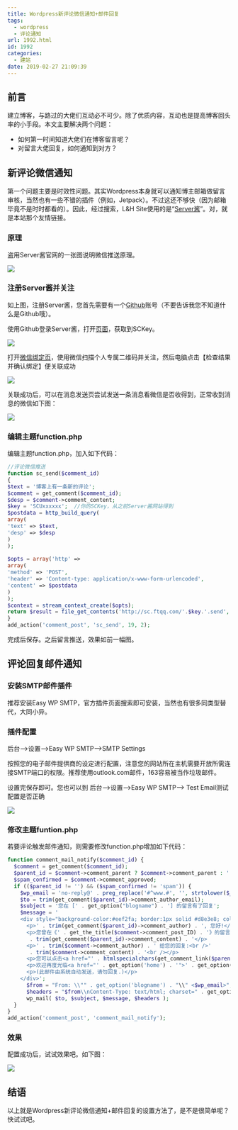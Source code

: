 ```yaml
---
title: Wordpress新评论微信通知+邮件回复
tags:
  - wordpress
  - 评论通知
url: 1992.html
id: 1992
categories:
  - 建站
date: 2019-02-27 21:09:39
---
```


前言
--

建立博客，与路过的大佬们互动必不可少。除了优质内容，互动也是提高博客回头率的小手段。本文主要解决两个问题：

*   如何第一时间知道大佬们在博客留言呢？
*   对留言大佬回复，如何通知到对方？

新评论微信通知
-------

第一个问题主要是时效性问题。其实Wordpress本身就可以通知博主邮箱做留言审核，当然也有一些不错的插件（例如，Jetpack）。不过这还不够快（因为邮箱毕竟不是时时都看的）。因此，经过搜索，L&H Site使用的是“[Server酱](http://sc.ftqq.com/3.version)”。对，就是本站那个友情链接。

### 原理

盗用Server酱官网的一张图说明微信推送原理。

![](http://anime-img.stor.sinaapp.com/5bf55cc81c840.gif)

### 注册Server酱并关注

如上图，注册Server酱，您首先需要有一个[Github](https://github.com/)账号（不要告诉我您不知道什么是Github哦）。

使用Github登录Server酱，打开[页面](http://sc.ftqq.com/?c=code)，获取到SCKey。

![](http://pic.l2h.site/ServerChan2-512x1024.jpg)

打开[微信绑定页](http://sc.ftqq.com/?c=wechat&a=bind)，使用微信扫描个人专属二维码并关注，然后电脑点击【检查结果并确认绑定】便关联成功

![](http://pic.l2h.site/ServerChan1-512x1024.png)

关联成功后，可以在消息发送页尝试发送一条消息看微信是否收得到，正常收到消息的微信如下图：

![](http://pic.l2h.site/ServerChan3-512x1024.jpg)

### 编辑主题function.php

编辑主题function.php，加入如下代码：
```PHP
//评论微信推送  
function sc_send($comment_id)  
{  
$text = '博客上有一条新的评论';  
$comment = get_comment($comment_id);  
$desp = $comment->comment_content;  
$key = 'SCUxxxxxx';  //你的SCKey，从之前Server酱网站得到
$postdata = http_build_query(  
array(  
'text' => $text,  
'desp' => $desp  
)  
);  
   
$opts = array('http' =>  
array(  
'method' => 'POST',  
'header' => 'Content-type: application/x-www-form-urlencoded',  
'content' => $postdata  
)  
);  
$context = stream_context_create($opts);  
return $result = file_get_contents('http://sc.ftqq.com/'.$key.'.send', false, $context);  
}  
add_action('comment_post', 'sc_send', 19, 2);  
```
完成后保存。之后留言推送，效果如前一幅图。

评论回复邮件通知
--------

### 安装SMTP邮件插件

推荐安装Easy WP SMTP，官方插件页面搜索即可安装，当然也有很多同类型替代，大同小异。

### 插件配置

后台-->设置-->Easy WP SMTP-->SMTP Settings

按照您的电子邮件提供商的设定进行配置，注意您的网站所在主机需要开放所需连接SMTP端口的权限。推荐使用outlook.com邮件，163容易被当作垃圾邮件。

设置完保存即可。您也可以到 后台-->设置-->Easy WP SMTP--> Test Email测试配置是否正确

![](http://pic.l2h.site/Mail-Notify-2.png)

### 修改主题funtion.php

若要评论触发邮件通知，则需要修改function.php增加如下代码：
```PHP
function comment_mail_notify($comment_id) {
  $comment = get_comment($comment_id);
  $parent_id = $comment->comment_parent ? $comment->comment_parent : '';
  $spam_confirmed = $comment->comment_approved;
  if (($parent_id != '') && ($spam_confirmed != 'spam')) {
    $wp_email = 'no-reply@' . preg_replace('#^www.#', '', strtolower($_SERVER['SERVER_NAME'])); //e-mail 发出点, no-reply 可改为可用的 e-mail.
    $to = trim(get_comment($parent_id)->comment_author_email);
    $subject = '您在 [' . get_option("blogname") . '] 的留言有了回复';
    $message = '
    <div style="background-color:#eef2fa; border:1px solid #d8e3e8; color:#111; padding:0 15px; -moz-border-radius:5px; -webkit-border-radius:5px; -khtml-border-radius:5px;">
      <p>' . trim(get_comment($parent_id)->comment_author) . ', 您好!</p>
      <p>您曾在《' . get_the_title($comment->comment_post_ID) . '》的留言:<br />'
       . trim(get_comment($parent_id)->comment_content) . '</p>
      <p>' . trim($comment->comment_author) . ' 给您的回复:<br />'
       . trim($comment->comment_content) . '<br /></p>
      <p>您可以点击<a href="' . htmlspecialchars(get_comment_link($parent_id, array('type' => 'comment'))) . '">查看回应完整内容</a></p>
      <p>欢迎再度光临<a href="' . get_option('home') . '">' . get_option('blogname') . '</a></p>
      <p>(此邮件由系统自动发送，请勿回复.)</p>
    </div>';
      $from = "From: \\"" . get_option('blogname') . "\\" <$wp_email>";
      $headers = "$from\\nContent-Type: text/html; charset=" . get_option('blog_charset') . "\\n";
      wp_mail( $to, $subject, $message, $headers );
  }
}
add_action('comment_post', 'comment_mail_notify');
```
### 效果

配置成功后，试试效果吧。如下图：

![](http://pic.l2h.site/Mail-Notify.png)

结语
--

以上就是Wordpress新评论微信通知+邮件回复的设置方法了，是不是很简单呢？快试试吧。